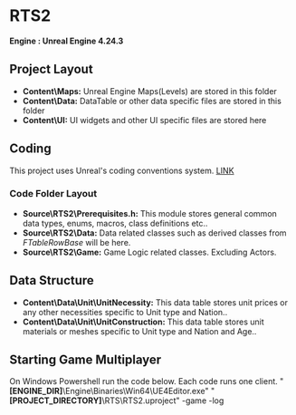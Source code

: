 # RTS2

**Engine : Unreal Engine 4.24.3**


## Project Layout

* **Content\Maps:** Unreal Engine Maps(Levels) are stored in this folder
* **Content\Data:** DataTable or other data specific files are stored in this folder
* **Content\UI:** UI widgets and other UI specific files are stored here

## Coding

This project uses Unreal's coding conventions system. [LINK](https://docs.unrealengine.com/en-US/Programming/Development/CodingStandard/index.html)  

### Code Folder Layout

* **Source\RTS2\Prerequisites.h:** This module stores general common data types, enums, macros, class definitions etc.. 
* **Source\RTS2\Data:** Data related classes such as derived classes from *FTableRowBase* will be here. 
* **Source\RTS2\Game:** Game Logic related classes. Excluding Actors. 

## Data Structure

* **Content\Data\Unit\UnitNecessity:** This data table stores unit prices or any other necessities specific to Unit type and Nation.. 
* **Content\Data\Unit\UnitConstruction:** This data table stores unit materials or meshes specific to Unit type and Nation and Age..

## Starting Game Multiplayer
On Windows Powershell run the code below. Each code runs one client.
"**[ENGINE_DIR]**\\Engine\\Binaries\\Win64\\UE4Editor.exe" "**[PROJECT_DIRECTORY]**\\RTS\\RTS2.uproject"  -game -log